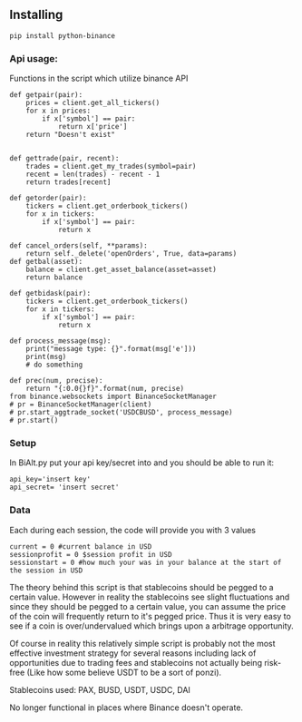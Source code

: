 

## Installing

```
pip install python-binance
```

### Api usage:
Functions in the script which utilize binance API
```
def getpair(pair):
    prices = client.get_all_tickers()
    for x in prices:
        if x['symbol'] == pair:
            return x['price']
    return "Doesn't exist"


def gettrade(pair, recent):
    trades = client.get_my_trades(symbol=pair)
    recent = len(trades) - recent - 1
    return trades[recent]

def getorder(pair):
    tickers = client.get_orderbook_tickers()
    for x in tickers:
        if x['symbol'] == pair:
            return x

def cancel_orders(self, **params):
    return self._delete('openOrders', True, data=params)
def getbal(asset):
    balance = client.get_asset_balance(asset=asset)
    return balance

def getbidask(pair):
    tickers = client.get_orderbook_tickers()
    for x in tickers:
        if x['symbol'] == pair:
            return x

def process_message(msg):
    print("message type: {}".format(msg['e']))
    print(msg)
    # do something

def prec(num, precise):
    return "{:0.0{}f}".format(num, precise)
from binance.websockets import BinanceSocketManager
# pr = BinanceSocketManager(client)
# pr.start_aggtrade_socket('USDCBUSD', process_message)
# pr.start()

```

### Setup
In BiAlt.py put your api key/secret into and you should be able to run it:

```
api_key='insert key'
api_secret= 'insert secret'
```

### Data
Each during each session, the code will provide you with 3 values

```
current = 0 #current balance in USD
sessionprofit = 0 $session profit in USD
sessionstart = 0 #how much your was in your balance at the start of the session in USD
```

The theory behind this script is that stablecoins should be pegged to a certain value. However in reality the stablecoins see slight fluctuations and since they should be pegged to a certain value, you can assume
the price of the coin will frequently return to it's pegged price. Thus it is very easy to see if a coin is over/undervalued which brings upon a arbitrage opportunity. 

Of course in reality this relatively simple script is probably not the most effective investment strategy for several reasons including lack of opportunities due to trading fees and stablecoins not actually being risk-free
(Like how some believe USDT to be a sort of ponzi).

Stablecoins used: PAX, BUSD, USDT, USDC, DAI




No longer functional in places where Binance doesn't operate.
